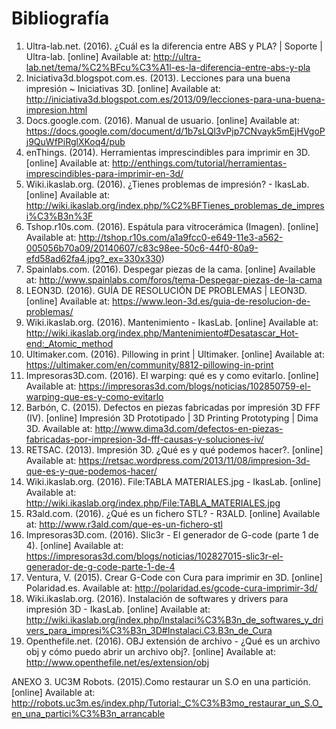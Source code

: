 # Bibliografía

1. Ultra-lab.net. (2016). ¿Cuál es la diferencia entre ABS y PLA? | Soporte | Ultra-lab. [online] Available at: http://ultra-lab.net/tema/%C2%BFcu%C3%A1l-es-la-diferencia-entre-abs-y-pla 
2. Iniciativa3d.blogspot.com.es. (2013). Lecciones para una buena impresión ~ Iniciativas 3D. [online] Available at: http://iniciativa3d.blogspot.com.es/2013/09/lecciones-para-una-buena-impresion.html 
3. Docs.google.com. (2016). Manual de usuario. [online] Available at: https://docs.google.com/document/d/1b7sLQl3vPjp7CNvayk5mEjHVgoPj9QuWfPiRglXKoq4/pub 
4. enThings. (2014). Herramientas imprescindibles para imprimir en 3D. [online] Available at: http://enthings.com/tutorial/herramientas-imprescindibles-para-imprimir-en-3d/ 
5. Wiki.ikaslab.org. (2016). ¿Tienes problemas de impresión? - IkasLab. [online] Available at: http://wiki.ikaslab.org/index.php/%C2%BFTienes_problemas_de_impresi%C3%B3n%3F 
6. Tshop.r10s.com. (2016). Espátula para vitrocerámica (Imagen). [online] Available at: http://tshop.r10s.com/a1a9fcc0-e649-11e3-a562-005056b70a09/20140607/c83c98ee-50c6-44f0-80a9-efd58ad62fa4.jpg?_ex=330x330)
6. Spainlabs.com. (2016). Despegar piezas de la cama. [online] Available at: http://www.spainlabs.com/foros/tema-Despegar-piezas-de-la-cama 
7. LEON3D. (2016). GUÍA DE RESOLUCIÓN DE PROBLEMAS | LEON3D. [online] Available at: https://www.leon-3d.es/guia-de-resolucion-de-problemas/ 
8. Wiki.ikaslab.org. (2016). Mantenimiento - IkasLab. [online] Available at: http://wiki.ikaslab.org/index.php/Mantenimiento#Desatascar_Hot-end:_Atomic_method 
8. Ultimaker.com. (2016). Pillowing in print | Ultimaker. [online] Available at: https://ultimaker.com/en/community/8812-pillowing-in-print 
9. Impresoras3D.com. (2016). El warping: qué es y como evitarlo. [online] Available at: https://impresoras3d.com/blogs/noticias/102850759-el-warping-que-es-y-como-evitarlo
10. Barbón, C. (2015). Defectos en piezas fabricadas por impresión 3D FFF (IV). [online] Impresión 3D Prototipado | 3D Printing Prototyping | Dima 3D. Available at: http://www.dima3d.com/defectos-en-piezas-fabricadas-por-impresion-3d-fff-causas-y-soluciones-iv/ 
11. RETSAC. (2013). Impresión 3D. ¿Qué es y qué podemos hacer?. [online] Available at: https://retsac.wordpress.com/2013/11/08/impresion-3d-que-es-y-que-podemos-hacer/ 
12. Wiki.ikaslab.org. (2016). File:TABLA MATERIALES.jpg - IkasLab. [online] Available at: http://wiki.ikaslab.org/index.php/File:TABLA_MATERIALES.jpg 
13. R3ald.com. (2016). ¿Qué es un fichero STL? - R3ALD. [online] Available at: http://www.r3ald.com/que-es-un-fichero-stl 
14. Impresoras3D.com. (2016). Slic3r - El generador de G-code (parte 1 de 4). [online] Available at: https://impresoras3d.com/blogs/noticias/102827015-slic3r-el-generador-de-g-code-parte-1-de-4 
4. Ventura, V. (2015). Crear G-Code con Cura para imprimir en 3D. [online] Polaridad.es. Available at: http://polaridad.es/gcode-cura-imprimir-3d/
5. Wiki.ikaslab.org. (2016). Instalación de softwares y drivers para impresión 3D - IkasLab. [online] Available at: http://wiki.ikaslab.org/index.php/Instalaci%C3%B3n_de_softwares_y_drivers_para_impresi%C3%B3n_3D#Instalaci.C3.B3n_de_Cura
6. Openthefile.net. (2016). OBJ extensión de archivo - ¿Qué es un archivo obj y cómo puedo abrir un archivo obj?. [online] Available at: http://www.openthefile.net/es/extension/obj

ANEXO 3. UC3M Robots. (2015).Como restaurar un S.O en una partición. [online] Available at: 
http://robots.uc3m.es/index.php/Tutorial:_C%C3%B3mo_restaurar_un_S.O_en_una_partici%C3%B3n_arrancable
